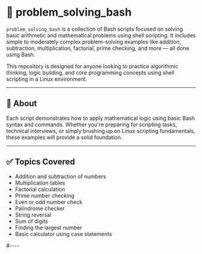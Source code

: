 # 🧠 problem_solving_bash

`problem_solving_bash` is a collection of Bash scripts focused on solving basic arithmetic and mathematical problems using shell scripting. It includes simple to moderately complex problem-solving examples like addition, subtraction, multiplication, factorial, prime checking, and more — all done using Bash.

This repository is designed for anyone looking to practice algorithmic thinking, logic building, and core programming concepts using shell scripting in a Linux environment.

---

## 📌 About

Each script demonstrates how to apply mathematical logic using basic Bash syntax and commands. Whether you're preparing for scripting tasks, technical interviews, or simply brushing up on Linux scripting fundamentals, these examples will provide a solid foundation.

---

## ✅ Topics Covered

- Addition and subtraction of numbers
- Multiplication tables
- Factorial calculation
- Prime number checking
- Even or odd number check
- Palindrome checker
- String reversal
- Sum of digits
- Finding the largest number
- Basic calculator using case statements

#----

